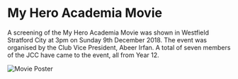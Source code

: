 # My Hero Academia Movie

A screening of the My Hero Academia Movie was shown in Westfield Stratford City at 3pm on Sunday 9th December 2018. The event was organised by the Club Vice President, Abeer Irfan. A total of seven members of the JCC have came to the event, all from Year 12.

![Movie Poster](https://i.ytimg.com/vi/bF6r_JPYUkA/maxresdefault.jpg)
